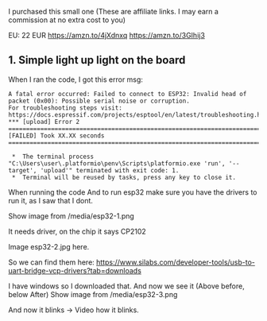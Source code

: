 I purchased this small one (These are affiliate links. I may earn a commission at no extra cost to you)

EU: 22 EUR
https://amzn.to/4jXdnxq
https://amzn.to/3GIhij3


## 1. Simple light up light on the board

When I ran the code, I got this error msg:
```text
A fatal error occurred: Failed to connect to ESP32: Invalid head of packet (0x00): Possible serial noise or corruption.
For troubleshooting steps visit: https://docs.espressif.com/projects/esptool/en/latest/troubleshooting.html
*** [upload] Error 2
============================================================================================================ [FAILED] Took XX.XX seconds ============================================================================================================

 *  The terminal process "C:\Users\user\.platformio\penv\Scripts\platformio.exe 'run', '--target', 'upload'" terminated with exit code: 1. 
 *  Terminal will be reused by tasks, press any key to close it. 
```

When running the code
And to run esp32 make sure you have the drivers to run it, as I saw that I dont.

Show image from /media/esp32-1.png

It needs driver, on the chip it says CP2102


Image esp32-2.jpg here.


So we can find them here:
https://www.silabs.com/developer-tools/usb-to-uart-bridge-vcp-drivers?tab=downloads

I have windows so I downloaded that. And now we see it (Above before, below After)
Show image from /media/esp32-3.png


And now it blinks
-> Video how it blinks.